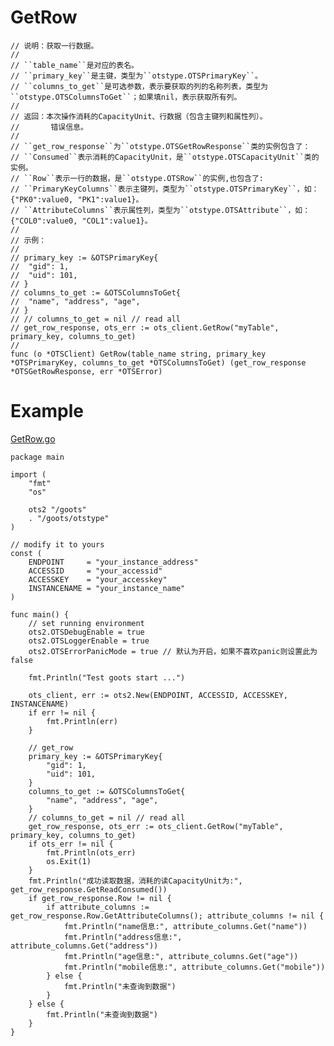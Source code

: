 GetRow
=========
	
	// 说明：获取一行数据。
	//
	// ``table_name``是对应的表名。
	// ``primary_key``是主键，类型为``otstype.OTSPrimaryKey``。
	// ``columns_to_get``是可选参数，表示要获取的列的名称列表，类型为``otstype.OTSColumnsToGet``；如果填nil，表示获取所有列。
	//
	// 返回：本次操作消耗的CapacityUnit、行数据（包含主键列和属性列）。
	//       错误信息。
	//
	// ``get_row_response``为``otstype.OTSGetRowResponse``类的实例包含了：
	// ``Consumed``表示消耗的CapacityUnit，是``otstype.OTSCapacityUnit``类的实例。
	// ``Row``表示一行的数据，是``otstype.OTSRow``的实例,也包含了:
	// ``PrimaryKeyColumns``表示主键列，类型为``otstype.OTSPrimaryKey``，如：{"PK0":value0, "PK1":value1}。
	// ``AttributeColumns``表示属性列，类型为``otstype.OTSAttribute``，如：{"COL0":value0, "COL1":value1}。
	//
	// 示例：
	//
	// primary_key := &OTSPrimaryKey{
	// 	"gid": 1,
	// 	"uid": 101,
	// }
	// columns_to_get := &OTSColumnsToGet{
	// 	"name", "address", "age",
	// }
	// // columns_to_get = nil // read all
	// get_row_response, ots_err := ots_client.GetRow("myTable", primary_key, columns_to_get)
	//
	func (o *OTSClient) GetRow(table_name string, primary_key *OTSPrimaryKey, columns_to_get *OTSColumnsToGet) (get_row_response *OTSGetRowResponse, err *OTSError)

Example
=======
[GetRow.go](https:///goots/blob/master/example/6-GetRow.go)

	package main
	
	import (
		"fmt"
		"os"
	
		ots2 "/goots"
		. "/goots/otstype"
	)
	
	// modify it to yours
	const (
		ENDPOINT     = "your_instance_address"
		ACCESSID     = "your_accessid"
		ACCESSKEY    = "your_accesskey"
		INSTANCENAME = "your_instance_name"
	)
	
	func main() {
		// set running environment
		ots2.OTSDebugEnable = true
		ots2.OTSLoggerEnable = true
		ots2.OTSErrorPanicMode = true // 默认为开启，如果不喜欢panic则设置此为false
	
		fmt.Println("Test goots start ...")
	
		ots_client, err := ots2.New(ENDPOINT, ACCESSID, ACCESSKEY, INSTANCENAME)
		if err != nil {
			fmt.Println(err)
		}
	
		// get_row
		primary_key := &OTSPrimaryKey{
			"gid": 1,
			"uid": 101,
		}
		columns_to_get := &OTSColumnsToGet{
			"name", "address", "age",
		}
		// columns_to_get = nil // read all
		get_row_response, ots_err := ots_client.GetRow("myTable", primary_key, columns_to_get)
		if ots_err != nil {
			fmt.Println(ots_err)
			os.Exit(1)
		}
		fmt.Println("成功读取数据，消耗的读CapacityUnit为:", get_row_response.GetReadConsumed())
		if get_row_response.Row != nil {
			if attribute_columns := get_row_response.Row.GetAttributeColumns(); attribute_columns != nil {
				fmt.Println("name信息:", attribute_columns.Get("name"))
				fmt.Println("address信息:", attribute_columns.Get("address"))
				fmt.Println("age信息:", attribute_columns.Get("age"))
				fmt.Println("mobile信息:", attribute_columns.Get("mobile"))
			} else {
				fmt.Println("未查询到数据")
			}
		} else {
			fmt.Println("未查询到数据")
		}
	}